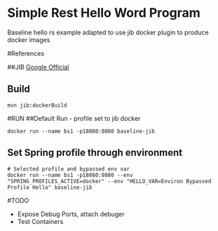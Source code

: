 # Simple Rest Hello Word Program

Baseline hello rs example adapted to use jib docker plugin to produce docker images

#References

##JIB
[Google Official](https://github.com/GoogleContainerTools/jib/tree/master/jib-maven-plugin)

## Build
````
mvn jib:dockerBuild
````

#RUN
##Default Run - profile set to jib docker
````
docker run --name bs1 -p18080:8080 baseline-jib
````

## Set Spring profile through environment
````
# Selected profile and bypassed env var
docker run --name bs1 -p18080:8080 --env "SPRING_PROFILES_ACTIVE=docker" --env "HELLO_VAR=Environ Bypassed Profile Hello" baseline-jib  
````

#TODO 
- Expose Debug Ports, attach debuger
- Test Containers